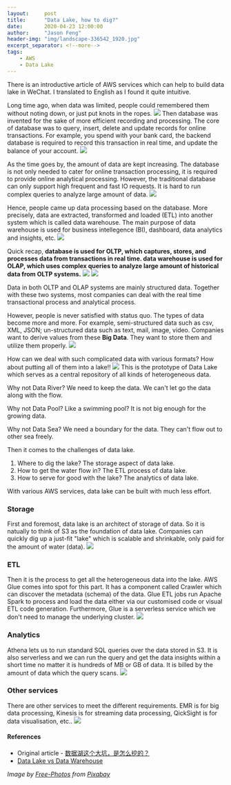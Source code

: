 ```yaml
---
layout:     post
title:      "Data Lake, how to dig?"
date:       2020-04-23 12:00:00
author:     "Jason Feng"
header-img: "img/landscape-336542_1920.jpg"
excerpt_separator: <!--more-->
tags:
    - AWS
    - Data Lake
---
```

There is an introductive article of AWS services which can help to build data lake in WeChat. I translated to English as I found it quite intuitive. 
<!--more-->

Long time ago, when data was limited, people could remembered them without noting down, or just put knots in the ropes.
![](/img/2020-04-23-aws-datalake-1.png)
Then database was invented for the sake of more efficient recording and processing. The core of database was to query, insert, delete and update records for online transactions. For example, you spend with your bank card, the backend database is required to record this transaction in real time, and update the balance of your account.
![](/img/2020-04-23-aws-datalake-2.png)

As the time goes by, the amount of data are kept increasing. The database is not only needed to cater for online transaction processing, it is required to provide online analytical processing. However, the traditional database can only support high frequent and fast IO requests. It is hard to run complex queries to analyze large amount of data.
![](/img/2020-04-23-aws-datalake-3.png)

Hence, people came up data processing based on the database. More precisely, data are extracted, transformed and loaded (ETL) into another system which is called data warehouse. The main purpose of data warehouse is used for business intellegence (BI), dashboard, data analytics and insights, etc.
![](/img/2020-04-23-aws-datalake-4.png)

Quick recap, **database is used for OLTP, which captures, stores, and processes data from transactions in real time. data warehouse is used for OLAP, which uses complex queries to analyze large amount of historical data from OLTP systems.**
![](/img/2020-04-23-aws-datalake-5.png)
![](/img/2020-04-23-aws-datalake-6.png)

Data in both OLTP and OLAP systems are mainly structured data. Together with these two systems, most companies can deal with the real time transactional process and analytical process.

However, people is never satisfied with status quo. The types of data become more and more. For example, semi-structured data such as csv, XML, JSON; un-structured data such as text, mail, image, video. Companies want to derive values from these **Big Data**. They want to store them and utilize them properly.
![](/img/2020-04-23-aws-datalake-7.png)

How can we deal with such complicated data with various formats? How about putting all of them into a lake!!
![](/img/2020-04-23-aws-datalake-8.png)
This is the prototype of Data Lake which serves as a central repository of all kinds of heterogeneous data. 

Why not Data River? We need to keep the data. We can't let go the data along with the flow.

Why not Data Pool? Like a swimming pool? It is not big enough for the growing data.

Why not Data Sea? We need a boundary for the data. They can't flow out to other sea freely.

Then it comes to the challenges of data lake.
1. Where to dig the lake? The storage aspect of data lake.
2. How to get the water flow in? The ETL process of data lake.
3. How to serve for good with the lake? The analytics of data lake. 

With various AWS services, data lake can be built with much less effort.

### Storage
First and foremost, data lake is an architect of storage of data. So it is natually to think of S3 as the foundation of data lake. Companies can quickly dig up a just-fit "lake" which is scalable and shrinkable, only paid for the amount of water (data).
![](/img/2020-04-23-aws-datalake-10.png)

### ETL
Then it is the process to get all the heterogeneous data into the lake. AWS Glue comes into spot for this part. It has a component called Crawler which can discover the metadata (schema) of the data. Glue ETL jobs run Apache Spark to process and load the data either via our customised code or visual ETL code generation. Furthermore, Glue is a serverless service which we don't need to manage the underlying cluster.
![](/img/2020-04-23-aws-datalake-11.png)

### Analytics
Athena lets us to run standard SQL queries over the data stored in S3. It is also serverless and we can run the query and get the data insights within a short time no matter it is hundreds of MB or GB of data. It is billed by the amount of data which the query scans.
![](/img/2020-04-23-aws-datalake-12.png)

### Other services
There are other services to meet the different requirements. EMR is for big data processing, Kinesis is for streaming data processing, QickSight is for data visualisation, etc..
![](/img/2020-04-23-aws-datalake-13.png)

#### References
- Original article - [数据湖这个大坑，是怎么挖的？](https://mp.weixin.qq.com/s?__biz=MzA4ODMwMDcxMQ==&mid=2650902149&idx=2&sn=c4d8d50ab2e5067245de3990c6f96f13&chksm=8bd9634dbcaeea5b9acfd96b6caefc3ab69ef480c285e87ebadaaac66c436f5a9a8b3b5411a3&mpshare=1&scene=24&srcid=0704sXIhsUSJmsHGgzFs8EZY&sharer_sharetime=1593820431922&sharer_shareid=511a36666c7bd1945174e668895435c5&ascene=14&devicetype=android-27&version=27001141&nettype=WIFI&abtest_cookie=AAACAA%3D%3D&lang=en&exportkey=AkquQQlag8Jnw72c71yAj8I%3D&pass_ticket=0Gtc5JiGOLDgl2t7jRfJ9RJOjKZww%2BVMo9I6ysAaoVhqVCgXC7kJic7d7EbEV47%2F&wx_header=1)
- [Data Lake vs Data Warehouse](https://luminousmen.com/post/data-lake-vs-data-warehouse)

*Image by [Free-Photos](https://pixabay.com/photos/?utm_source=link-attribution&amp;utm_medium=referral&amp;utm_campaign=image&amp;utm_content=336542) from [Pixabay](https://pixabay.com/?utm_source=link-attribution&amp;utm_medium=referral&amp;utm_campaign=image&amp;utm_content=336542)*